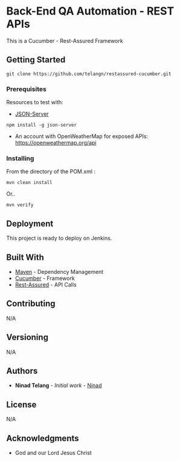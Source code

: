 # Back-End QA Automation - REST APIs

This is a Cucumber - Rest-Assured Framework

## Getting Started

```
git clone https://github.com/telangn/restassured-cucumber.git
```

### Prerequisites

Resources to test with:

* [JSON-Server](https://github.com/typicode/json-server)
```
npm install -g json-server
```

* An account with OpenWeatherMap for exposed APIs:
https://openweathermap.org/api

### Installing

From the directory of the POM.xml :

```
mvn clean install
```
Or..

```
mvn verify
```

## Deployment

This project is ready to deploy on Jenkins. 

## Built With

* [Maven](https://maven.apache.org/) - Dependency Management
* [Cucumber](https://cucumber.io/) - Framework
* [Rest-Assured](http://rest-assured.io/) - API Calls


## Contributing

N/A

## Versioning

N/A

## Authors

* **Ninad Telang** - *Initial work* - [Ninad](https://github.com/telangn)


## License

N/A

## Acknowledgments

* God and our Lord Jesus Christ
